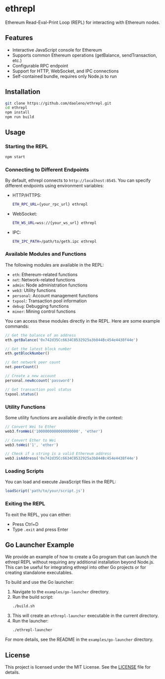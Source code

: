 # ethrepl

Ethereum Read-Eval-Print Loop (REPL) for interacting with Ethereum nodes.

## Features

- Interactive JavaScript console for Ethereum
- Supports common Ethereum operations (getBalance, sendTransaction, etc.)
- Configurable RPC endpoint
- Support for HTTP, WebSocket, and IPC connections
- Self-contained bundle, requires only Node.js to run

## Installation

```bash
git clone https://github.com/daoleno/ethrepl.git
cd ethrepl
npm install
npm run build
```

## Usage

### Starting the REPL

```bash
npm start
```

### Connecting to Different Endpoints

By default, ethrepl connects to `http://localhost:8545`. You can specify different endpoints using environment variables:

- HTTP/HTTPS:
  ```bash
  ETH_RPC_URL={your_rpc_url} ethrepl
  ```

- WebSocket:
  ```bash
  ETH_WS_URL=wss://{your_ws_url} ethrepl
  ```
  
- IPC:
  ```bash
  ETH_IPC_PATH=/path/to/geth.ipc ethrepl
  ```

### Available Modules and Functions

The following modules are available in the REPL:

- `eth`: Ethereum-related functions
- `net`: Network-related functions
- `admin`: Node administration functions
- `web3`: Utility functions
- `personal`: Account management functions
- `txpool`: Transaction pool information
- `debug`: Debugging functions
- `miner`: Mining control functions

You can access these modules directly in the REPL. Here are some example commands:

```javascript
// Get the balance of an address
eth.getBalance('0x742d35Cc6634C0532925a3b844Bc454e4438f44e')

// Get the latest block number
eth.getBlockNumber()

// Get network peer count
net.peerCount()

// Create a new account
personal.newAccount('password')

// Get transaction pool status
txpool.status()
```

### Utility Functions

Some utility functions are available directly in the context:

```javascript
// Convert Wei to Ether
web3.fromWei('1000000000000000000', 'ether')

// Convert Ether to Wei
web3.toWei('1', 'ether')

// Check if a string is a valid Ethereum address
web3.isAddress('0x742d35Cc6634C0532925a3b844Bc454e4438f44e')
```

### Loading Scripts

You can load and execute JavaScript files in the REPL:

```javascript
loadScript('path/to/your/script.js')
```

### Exiting the REPL

To exit the REPL, you can either:

- Press Ctrl+D
- Type `.exit` and press Enter

## Go Launcher Example

We provide an example of how to create a Go program that can launch the ethrepl REPL without requiring any additional installation beyond Node.js. This can be useful for integrating ethrepl into other Go projects or for creating standalone executables.

To build and use the Go launcher:

1. Navigate to the `examples/go-launcher` directory.
2. Run the build script:
   ```bash
   ./build.sh
   ```
3. This will create an `ethrepl-launcher` executable in the current directory.
4. Run the launcher:
   ```bash
   ./ethrepl-launcher
   ```

For more details, see the README in the `examples/go-launcher` directory.

## License

This project is licensed under the MIT License. See the [LICENSE](LICENSE) file for details.
